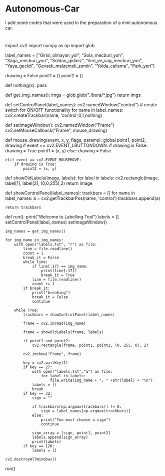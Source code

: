 # Autonomous-Car
I add some codes that were used in the preparation of a mini autonomous car.
#


import cv2
import numpy as np
import glob

label_names = ["Girisi_olmayan_yol",
               "Sola_mecburi_yon",
               "Saga_mecburi_yon",
               "Soldan_gidiniz",
               "ileri_ve_sag_mecburi_yon",
               "Yaya_gecidi",
               "Gevsek_malzemeli_zemin",
               "Yolda_calisma",
               "Park_yeri"]

drawing = False
point1 = ()
point2 = ()


def nothing(x):
    pass


def get_img_names():
    imgs = glob.glob("./bora/*.jpg")
    return imgs


def setControlPanel(label_names):
    cv2.namedWindow("control")
    # create switch for ON/OFF functionality
    for name in label_names:
        cv2.createTrackbar(name, 'control',0,1,nothing)    


def setImageWindow():
    cv2.namedWindow("Frame")
    cv2.setMouseCallback("Frame", mouse_drawing)


def mouse_drawing(event, x, y, flags, params):
    global point1, point2, drawing
    if event == cv2.EVENT_LBUTTONDOWN:
        if drawing is False:
            drawing = True
            point1 = (x, y)
        else:
            drawing = False
 
    elif event == cv2.EVENT_MOUSEMOVE:
        if drawing is True:
            point2 = (x, y)


def showOldLabels(image, labels):
    for label in labels:
        cv2.rectangle(image, label[1], label[2], (0,0,255),2) 
    return image


def showControlPanel(label_names):
    trackbars = []
    for name in label_names:
        a = cv2.getTrackbarPos(name, 'control')
        trackbars.append(a)

    return trackbars
 

def run():
    print("Welcome to Labelling Tool")
    labels = []
    setControlPanel(label_names)
    setImageWindow()

    img_names = get_img_names()

    for img_name in img_names:
        with open("labels.txt", "r") as file:
            line = file.readline()
            count = 1
            break_it = False
            while line:
                if line[:17] == img_name:
                    print(line[:17])
                    break_it = True 
                line = file.readline()
                count += 1
            if break_it:
                print("breaking")
                break_it = False
                continue

        while True:
            trackbars = showControlPanel(label_names)

            frame = cv2.imread(img_name)

            frame = showOldLabels(frame, labels)
        
            if point1 and point2:
                cv2.rectangle(frame, point1, point2, (0, 255, 0), 2)

            cv2.imshow("Frame", frame)

            key = cv2.waitKey(1)
            if key == 27:
                with open("labels.txt","a") as file:
                    for label in labels:
                        file.write(img_name + ", " +str(label) + "\n")
                labels = []
                break
            if key == 32:
                sign = ""
                
                if trackbars[np.argmax(trackbars)] != 0:
                    sign = label_names[np.argmax(trackbars)]
                else:
                    print("You must choose a sign")
                    continue

                sign_array = [sign, point1, point2]
                labels.append(sign_array)
                print(labels)
            if key == 120:
                labels = []
    
    cv2.destroyAllWindows()

run()
